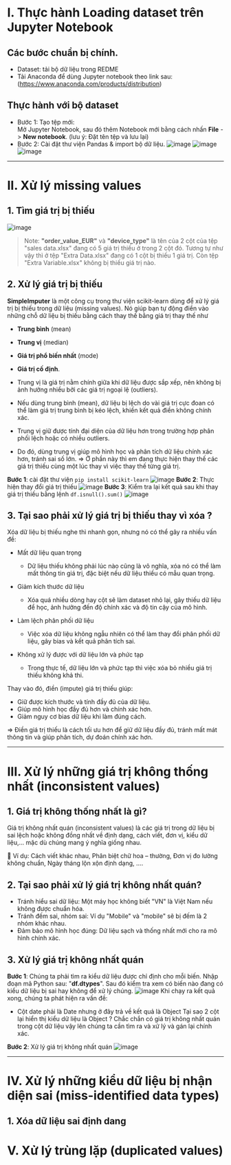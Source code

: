 # I. Thực hành Loading dataset trên Jupyter Notebook
## Các bước chuẩn bị chính.
- Dataset: tải bộ dữ liệu trong REDME
- Tải Anaconda để dùng Jupyter notebook theo link sau: (https://www.anaconda.com/products/distribution)
## Thực hành với bộ dataset
- Bước 1: Tạo tệp mới:  
Mở Jupyter Notebook, sau đó thêm Notebook mới bằng cách nhấn **File** -> **New notebook**. (lưu ý: Đặt tên tệp và lưu lại)
- Bước 2: Cài đặt thư viện Pandas & import bộ dữ liệu.
![image](https://github.com/user-attachments/assets/1194b36c-b0b7-4ec6-bc07-be204c5f57ad)
![image](https://github.com/user-attachments/assets/8ebd2563-ba33-4d00-8815-ef849c614ac6)
![image](https://github.com/user-attachments/assets/eb05eb57-78ca-4b98-89af-84eea5dadd66)

---

# II. Xử lý missing values
## 1. Tìm giá trị bị thiếu 
![image](https://github.com/user-attachments/assets/f7f97433-a6b8-47b2-a634-f708ac4f6534)
> Note: **"order_value_EUR"** và **"device_type"** là tên của 2 cột của tệp "sales data.xlsx" đang có 5 giá trị thiếu ở trong 2 cột đó. Tương tự như vậy thì ở tệp "Extra Data.xlsx" đang có 1 cột bị thiếu 1 giá trị. Còn tệp "Extra Variable.xlsx" không bị thiếu giá trị nào.
## 2. Xử lý giá trị bị thiếu
**SimpleImputer** là một công cụ trong thư viện scikit-learn dùng để xử lý giá trị bị thiếu trong dữ liệu (missing values). Nó giúp bạn tự động điền vào những chỗ dữ liệu bị thiếu bằng cách thay thế bằng giá trị thay thế như 
- **Trung bình** (mean)
- **Trung vị** (median)
- **Giá trị phổ biến nhất** (mode)
- **Giá trị cố định**.

- Trung vị là giá trị nằm chính giữa khi dữ liệu được sắp xếp, nên không bị ảnh hưởng nhiều bởi các giá trị ngoại lệ (outliers).
- Nếu dùng trung bình (mean), dữ liệu bị lệch do vài giá trị cực đoan có thể làm giá trị trung bình bị kéo lệch, khiến kết quả điền không chính xác.
- Trung vị giữ được tính đại diện của dữ liệu hơn trong trường hợp phân phối lệch hoặc có nhiều outliers.
- Do đó, dùng trung vị giúp mô hình học và phân tích dữ liệu chính xác hơn, tránh sai số lớn.
=> Ở phần này thì em đang thực hiện thay thế các giá trị thiếu cùng một lúc thay vì việc thay thế từng giá trị.

**Bước 1**: cài đặt thư viện `pip install scikit-learn`
![image](https://github.com/user-attachments/assets/997999d8-6c0e-47f3-84cd-9cc445ce9ebb)
**Bước 2**: Thực hiện thay đổi giá trị thiếu
![image](https://github.com/user-attachments/assets/5fb21d41-b3eb-43b5-89c6-f25e1446f65c)
**Bước 3**: Kiểm tra lại kết quả sau khi thay giá trị thiếu bằng lệnh `df.isnull().sum()`
![image](https://github.com/user-attachments/assets/a800b773-bfbe-4861-b578-9e90adf464b4)
 
## 3. Tại sao phải xử lý giá trị bị thiếu thay vì xóa ?
Xóa dữ liệu bị thiếu nghe thì nhanh gọn, nhưng nó có thể gây ra nhiều vấn đề:

- Mất dữ liệu quan trọng
  - Dữ liệu thiếu không phải lúc nào cũng là vô nghĩa, xóa nó có thể làm mất thông tin giá trị, đặc biệt nếu dữ liệu thiếu có mẫu quan trọng.

- Giảm kích thước dữ liệu
  - Xóa quá nhiều dòng hay cột sẽ làm dataset nhỏ lại, gây thiếu dữ liệu để học, ảnh hưởng đến độ chính xác và độ tin cậy của mô hình.

- Làm lệch phân phối dữ liệu
  - Việc xóa dữ liệu không ngẫu nhiên có thể làm thay đổi phân phối dữ liệu, gây bias và kết quả phân tích sai.

- Không xử lý được với dữ liệu lớn và phức tạp
  - Trong thực tế, dữ liệu lớn và phức tạp thì việc xóa bỏ nhiều giá trị thiếu không khả thi.

Thay vào đó, điền (impute) giá trị thiếu giúp:

- Giữ được kích thước và tính đầy đủ của dữ liệu.
- Giúp mô hình học đầy đủ hơn và chính xác hơn.
- Giảm nguy cơ bias dữ liệu khi làm đúng cách.

=> Điền giá trị thiếu là cách tối ưu hơn để giữ dữ liệu đầy đủ, tránh mất mát thông tin và giúp phân tích, dự đoán chính xác hơn.

---

# III. Xử lý những giá trị không thống nhất (inconsistent values)
## 1. Giá trị không thống nhất là gì?
Giá trị không nhất quán (inconsistent values) là các giá trị trong dữ liệu bị sai lệch hoặc không đồng nhất về định dạng, cách viết, đơn vị, kiểu dữ liệu,... mặc dù chúng mang ý nghĩa giống nhau.

📌 Ví dụ: Cách viết khác nhau, Phân biệt chữ hoa – thường, Đơn vị đo lường không chuẩn, Ngày tháng lộn xộn định dạng, ....
## 2. Tại sao phải xử lý giá trị không nhất quán?
- Tránh hiểu sai dữ liệu: Một máy học không biết "VN" là Việt Nam nếu không được chuẩn hóa.
- Tránh đếm sai, nhóm sai: Ví dụ "Mobile" và "mobile" sẽ bị đếm là 2 nhóm khác nhau.
- Đảm bảo mô hình học đúng: Dữ liệu sạch và thống nhất mới cho ra mô hình chính xác.
## 3. Xử lý giá trị không nhất quán
**Bước 1**: Chúng ta phải tìm ra kiểu dữ liệu được chỉ định cho mỗi biến. Nhập đoạn mã Python sau: "**df.dtypes**". Sau đó kiểm tra xem có biến nào đang có kiểu dữ liệu bị sai hay không để xử lý chúng.
![image](https://github.com/user-attachments/assets/0fb7c450-f335-4290-ad57-faa2bf201808)
Khi chạy ra kết quả xong, chúng ta phát hiện ra vấn đề:
- Cột date phải là Date nhưng ở đây trả về kết quả là Object
Tại sao 2 cột lại hiển thị kiểu dữ liệu là Object ? Chắc chắn có giá trị không nhất quán trong cột dữ liệu vậy lên chúng ta cần tìm ra và xử lý và gán lại chính xác.

**Bước 2**: Xử lý giá trị không nhất quán
![image](https://github.com/user-attachments/assets/3a5e3789-f0d9-460c-886e-7ee9ad598474)

---

# IV. Xử lý những kiểu dữ liệu bị nhận diện sai (miss-identified data types)
## 1. Xóa dữ liệu sai định dang

























# V. Xử lý trùng lặp (duplicated values)
